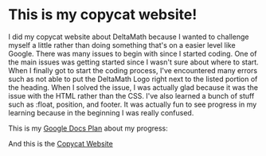 # This is my copycat website!

I did my copycat website about DeltaMath because I wanted to challenge myself a little rather than doing something that's on a easier level like Google.
There was many issues to begin with since I started coding. One of the main issues was getting started since I wasn't sure about where to start.
When I finally got to start the coding process, I've encountered many errors such as not able to put the DeltaMath Logo right next to the listed portion of the heading. 
When I solved the issue, I was actually glad because it was the issue with the HTML rather than the CSS. I've also learned a bunch of stuff such as :float, position, and footer.
It was actually fun to see progress in my learning because in the beginning I was really confused.

This is my [Google Docs Plan](https://docs.google.com/document/d/1ihgD2KaDMT9vtjhsNKVX6e97j5Brbf8_c94ztMqyWio/edit) about my progress:

And this is the [Copycat Website](https://angell9338.github.io/deltamath-copycat-website/)
